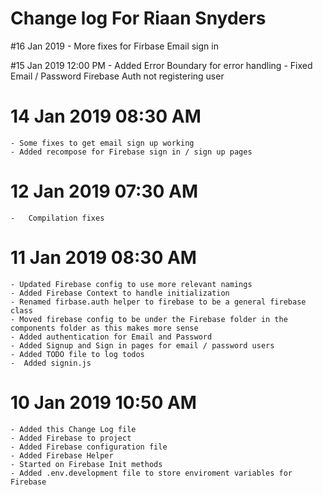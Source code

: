 # Change log For Riaan Snyders
#16 Jan 2019 
    - More fixes for Firbase Email sign in

#15 Jan 2019 12:00 PM
    - Added Error Boundary for error handling
    - Fixed Email / Password Firebase Auth not registering user
  
# 14 Jan 2019 08:30 AM
    - Some fixes to get email sign up working
    - Added recompose for Firebase sign in / sign up pages

# 12 Jan 2019 07:30 AM
    -   Compilation fixes
  
# 11 Jan 2019 08:30 AM
    - Updated Firebase config to use more relevant namings
    - Added Firebase Context to handle initialization
    - Renamed firbase.auth helper to firebase to be a general firebase class
    - Moved firebase config to be under the Firebase folder in the components folder as this makes more sense
    - Added authentication for Email and Password
    - Added Signup and Sign in pages for email / password users
    - Added TODO file to log todos
    -  Added signin.js

# 10 Jan 2019 10:50 AM
    - Added this Change Log file
    - Added Firebase to project
    - Added Firebase configuration file
    - Added Firebase Helper
    - Started on Firebase Init methods
    - Added .env.development file to store enviroment variables for Firebase
  
  